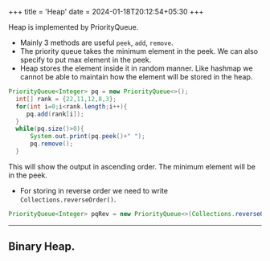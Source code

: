 +++
title = 'Heap'
date = 2024-01-18T20:12:54+05:30
+++



Heap is implemented by PriorityQueue. 
- Mainly 3 methods are useful `peek`, `add`, `remove`.
- The priority queue takes the minimum element in the peek. We can also specify to put max element in the peek.
- Heap stores the element inside it in random manner. Like hashmap we cannot be able to maintain how the element will be stored in the heap.
```java
PriorityQueue<Integer> pq = new PriorityQueue<>();
  int[] rank = {22,11,12,8,3};
  for(int i=0;i<rank.length;i++){
     pq.add(rank[i]);
  }
  while(pq.size()>0){
      System.out.print(pq.peek()+" ");
      pq.remove();
  }
```
This will show the output in ascending order. The minimum element will be in the peek.

- For storing in reverse order we need to write `Collections.reverseOrder()`.
```java
PriorityQueue<Integer> pqRev = new PriorityQueue<>(Collections.reverseOrder());
```


---
## Binary Heap.
